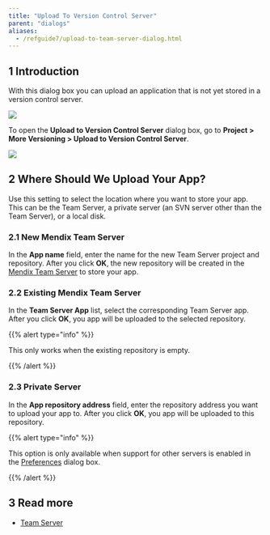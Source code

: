 ```yaml
---
title: "Upload To Version Control Server"
parent: "dialogs"
aliases:
  - /refguide7/upload-to-team-server-dialog.html
---
```


## 1 Introduction

With this dialog box you can upload an application that is not yet stored in a version control server.

![](attachments/upload-to-version-control-dialog/upload-to-version-control-server-dialog.png)

To open the **Upload to Version Control Server** dialog box, go to **Project > More Versioning > Upload to Version Control Server**.

![](attachments/upload-to-version-control-dialog/project-more-versioning-upload-to-version-control-server.png)

## 2 Where Should We Upload Your App?

Use this setting to select the location where you want to store your app. This can be the Team Server, a private server (an SVN server other than the Team Server), or a local disk.

### 2.1 New Mendix Team Server

In the **App name** field, enter the name for the new Team Server project and repository. After you click **OK**, the new repository will be created in the [Mendix Team Server](team-server) to store your app.

### 2.2 Existing Mendix Team Server

In the **Team Server App** list, select the corresponding Team Server app. After you click **OK**, you app will be uploaded to the selected repository.

{{% alert type="info" %}}

This only works when the existing repository is empty.

{{% /alert %}}

### 2.3 Private Server

In the **App repository address** field, enter the repository address you want to upload your app to. After you click **OK**, you app will be uploaded to this repository.

{{% alert type="info" %}}

This option is only available when support for other servers is enabled in the [Preferences](preferences-dialog#enabled) dialog box.

{{% /alert %}}

## 3 Read more

* [Team Server](team-server)
